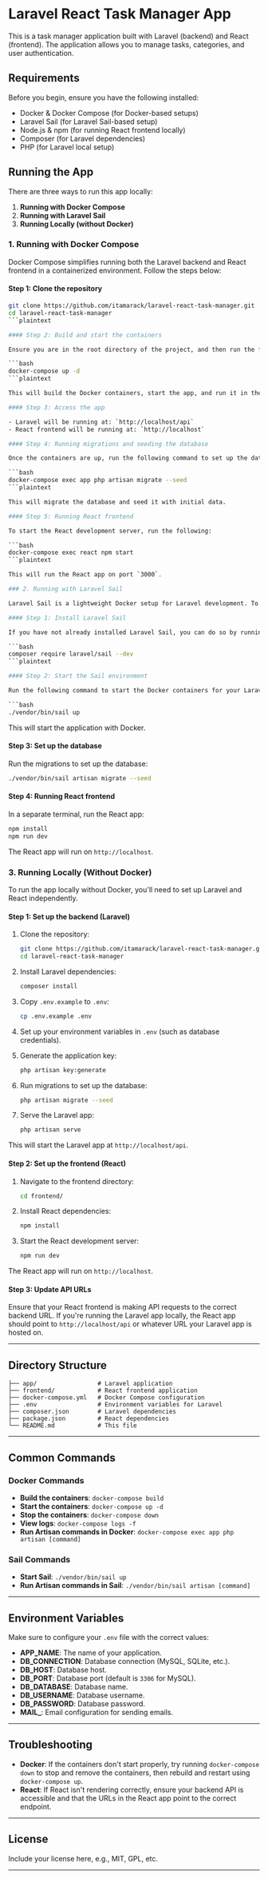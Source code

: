 
# Laravel React Task Manager App

This is a task manager application built with Laravel (backend) and React (frontend). The application allows you to manage tasks, categories, and user authentication.

## Requirements

Before you begin, ensure you have the following installed:

- Docker & Docker Compose (for Docker-based setups)
- Laravel Sail (for Laravel Sail-based setup)
- Node.js & npm (for running React frontend locally)
- Composer (for Laravel dependencies)
- PHP (for Laravel local setup)

## Running the App

There are three ways to run this app locally:

1. **Running with Docker Compose**
2. **Running with Laravel Sail**
3. **Running Locally (without Docker)**

### 1. Running with Docker Compose

Docker Compose simplifies running both the Laravel backend and React frontend in a containerized environment. Follow the steps below:

#### Step 1: Clone the repository

```bash
git clone https://github.com/itamarack/laravel-react-task-manager.git
cd laravel-react-task-manager
```plaintext

#### Step 2: Build and start the containers

Ensure you are in the root directory of the project, and then run the following command to build and start the containers:

```bash
docker-compose up -d
```plaintext

This will build the Docker containers, start the app, and run it in the background.

#### Step 3: Access the app

- Laravel will be running at: `http://localhost/api`
- React frontend will be running at: `http://localhost`

#### Step 4: Running migrations and seeding the database

Once the containers are up, run the following command to set up the database:

```bash
docker-compose exec app php artisan migrate --seed
```plaintext

This will migrate the database and seed it with initial data.

#### Step 5: Running React frontend

To start the React development server, run the following:

```bash
docker-compose exec react npm start
```plaintext

This will run the React app on port `3000`.

### 2. Running with Laravel Sail

Laravel Sail is a lightweight Docker setup for Laravel development. To use Sail, follow the instructions below:

#### Step 1: Install Laravel Sail

If you have not already installed Laravel Sail, you can do so by running:

```bash
composer require laravel/sail --dev
```plaintext

#### Step 2: Start the Sail environment

Run the following command to start the Docker containers for your Laravel app:

```bash
./vendor/bin/sail up
```

This will start the application with Docker.

#### Step 3: Set up the database

Run the migrations to set up the database:

```bash
./vendor/bin/sail artisan migrate --seed
```

#### Step 4: Running React frontend

In a separate terminal, run the React app:

```bash
npm install
npm run dev
```

The React app will run on `http://localhost`.

### 3. Running Locally (Without Docker)

To run the app locally without Docker, you'll need to set up Laravel and React independently.

#### Step 1: Set up the backend (Laravel)

1. Clone the repository:

    ```bash
    git clone https://github.com/itamarack/laravel-react-task-manager.git
    cd laravel-react-task-manager
    ```

2. Install Laravel dependencies:

    ```bash
    composer install
    ```

3. Copy `.env.example` to `.env`:

    ```bash
    cp .env.example .env
    ```

4. Set up your environment variables in `.env` (such as database credentials).

5. Generate the application key:

    ```bash
    php artisan key:generate
    ```

6. Run migrations to set up the database:

    ```bash
    php artisan migrate --seed
    ```

7. Serve the Laravel app:

    ```bash
    php artisan serve
    ```

This will start the Laravel app at `http://localhost/api`.

#### Step 2: Set up the frontend (React)

1. Navigate to the frontend directory:

    ```bash
    cd frontend/
    ```

2. Install React dependencies:

    ```bash
    npm install
    ```

3. Start the React development server:

    ```bash
    npm run dev
    ```

The React app will run on `http://localhost`.

#### Step 3: Update API URLs

Ensure that your React frontend is making API requests to the correct backend URL. If you're running the Laravel app locally, the React app should point to `http://localhost/api` or whatever URL your Laravel app is hosted on.

---

## Directory Structure

```
├── app/                 # Laravel application
├── frontend/            # React frontend application
├── docker-compose.yml   # Docker Compose configuration
├── .env                 # Environment variables for Laravel
├── composer.json        # Laravel dependencies
├── package.json         # React dependencies
└── README.md            # This file
```

---

## Common Commands

### Docker Commands

- **Build the containers**: `docker-compose build`
- **Start the containers**: `docker-compose up -d`
- **Stop the containers**: `docker-compose down`
- **View logs**: `docker-compose logs -f`
- **Run Artisan commands in Docker**: `docker-compose exec app php artisan [command]`
  
### Sail Commands

- **Start Sail**: `./vendor/bin/sail up`
- **Run Artisan commands in Sail**: `./vendor/bin/sail artisan [command]`
  
---

## Environment Variables

Make sure to configure your `.env` file with the correct values:

- **APP_NAME**: The name of your application.
- **DB_CONNECTION**: Database connection (MySQL, SQLite, etc.).
- **DB_HOST**: Database host.
- **DB_PORT**: Database port (default is `3306` for MySQL).
- **DB_DATABASE**: Database name.
- **DB_USERNAME**: Database username.
- **DB_PASSWORD**: Database password.
- **MAIL_**: Email configuration for sending emails.

---

## Troubleshooting

- **Docker**: If the containers don't start properly, try running `docker-compose down` to stop and remove the containers, then rebuild and restart using `docker-compose up`.
- **React**: If React isn't rendering correctly, ensure your backend API is accessible and that the URLs in the React app point to the correct endpoint.
  
---

## License

Include your license here, e.g., MIT, GPL, etc.

---
